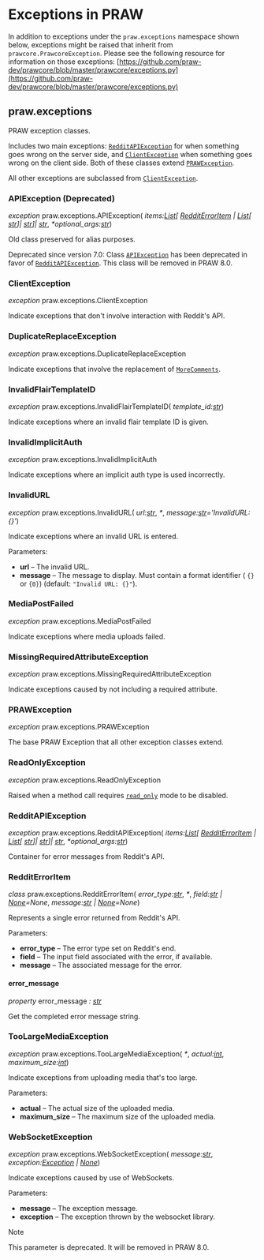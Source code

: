 # Exceptions in PRAW

In addition to exceptions under the `praw.exceptions` namespace shown below,
exceptions might be raised that inherit from `prawcore.PrawcoreException`. Please see
the following resource for information on those exceptions:
[https://github.com/praw-dev/prawcore/blob/master/prawcore/exceptions.py](https://github.com/praw-dev/prawcore/blob/master/prawcore/exceptions.py)

## praw.exceptions

PRAW exception classes.

Includes two main exceptions: [`RedditAPIException`](https://praw.readthedocs.io/en/stable/code_overview/exceptions.html#praw.exceptions.RedditAPIException "praw.exceptions.RedditAPIException") for when something goes wrong
on the server side, and [`ClientException`](https://praw.readthedocs.io/en/stable/code_overview/exceptions.html#praw.exceptions.ClientException "praw.exceptions.ClientException") when something goes wrong on the
client side. Both of these classes extend [`PRAWException`](https://praw.readthedocs.io/en/stable/code_overview/exceptions.html#praw.exceptions.PRAWException "praw.exceptions.PRAWException").

All other exceptions are subclassed from [`ClientException`](https://praw.readthedocs.io/en/stable/code_overview/exceptions.html#praw.exceptions.ClientException "praw.exceptions.ClientException").

### APIException (Deprecated)

_exception_ praw.exceptions.APIException( _items:[List](https://docs.python.org/3/library/typing.html#typing.List "(in Python v3.11)")\[ [RedditErrorItem](https://praw.readthedocs.io/en/stable/code_overview/exceptions.html#praw.exceptions.RedditErrorItem "praw.exceptions.RedditErrorItem") \| [List](https://docs.python.org/3/library/typing.html#typing.List "(in Python v3.11)")\[ [str](https://docs.python.org/3/library/stdtypes.html#str "(in Python v3.11)")\]\| [str](https://docs.python.org/3/library/stdtypes.html#str "(in Python v3.11)")\]\| [str](https://docs.python.org/3/library/stdtypes.html#str "(in Python v3.11)")_, _\*optional\_args:[str](https://docs.python.org/3/library/stdtypes.html#str "(in Python v3.11)")_)

Old class preserved for alias purposes.

Deprecated since version 7.0: Class [`APIException`](https://praw.readthedocs.io/en/stable/code_overview/exceptions.html#praw.exceptions.APIException "praw.exceptions.APIException") has been deprecated in favor of
[`RedditAPIException`](https://praw.readthedocs.io/en/stable/code_overview/exceptions.html#praw.exceptions.RedditAPIException "praw.exceptions.RedditAPIException"). This class will be removed in PRAW 8.0.

### ClientException

_exception_ praw.exceptions.ClientException

Indicate exceptions that don't involve interaction with Reddit's API.

### DuplicateReplaceException

_exception_ praw.exceptions.DuplicateReplaceException

Indicate exceptions that involve the replacement of [`MoreComments`](https://praw.readthedocs.io/en/stable/code_overview/models/more.html#praw.models.MoreComments "praw.models.MoreComments").

### InvalidFlairTemplateID

_exception_ praw.exceptions.InvalidFlairTemplateID( _template\_id:[str](https://docs.python.org/3/library/stdtypes.html#str "(in Python v3.11)")_)

Indicate exceptions where an invalid flair template ID is given.

### InvalidImplicitAuth

_exception_ praw.exceptions.InvalidImplicitAuth

Indicate exceptions where an implicit auth type is used incorrectly.

### InvalidURL

_exception_ praw.exceptions.InvalidURL( _url:[str](https://docs.python.org/3/library/stdtypes.html#str "(in Python v3.11)")_, _\*_, _message:[str](https://docs.python.org/3/library/stdtypes.html#str "(in Python v3.11)")='InvalidURL:{}'_)

Indicate exceptions where an invalid URL is entered.

Parameters:

- **url** – The invalid URL.
- **message** – The message to display. Must contain a format identifier ( `{}`
or `{0}`) (default: `"Invalid URL: {}"`).

### MediaPostFailed

_exception_ praw.exceptions.MediaPostFailed

Indicate exceptions where media uploads failed.

### MissingRequiredAttributeException

_exception_ praw.exceptions.MissingRequiredAttributeException

Indicate exceptions caused by not including a required attribute.

### PRAWException

_exception_ praw.exceptions.PRAWException

The base PRAW Exception that all other exception classes extend.

### ReadOnlyException

_exception_ praw.exceptions.ReadOnlyException

Raised when a method call requires [`read_only`](https://praw.readthedocs.io/en/stable/code_overview/reddit_instance.html#praw.Reddit.read_only "praw.Reddit.read_only") mode to be disabled.

### RedditAPIException

_exception_ praw.exceptions.RedditAPIException( _items:[List](https://docs.python.org/3/library/typing.html#typing.List "(in Python v3.11)")\[ [RedditErrorItem](https://praw.readthedocs.io/en/stable/code_overview/exceptions.html#praw.exceptions.RedditErrorItem "praw.exceptions.RedditErrorItem") \| [List](https://docs.python.org/3/library/typing.html#typing.List "(in Python v3.11)")\[ [str](https://docs.python.org/3/library/stdtypes.html#str "(in Python v3.11)")\]\| [str](https://docs.python.org/3/library/stdtypes.html#str "(in Python v3.11)")\]\| [str](https://docs.python.org/3/library/stdtypes.html#str "(in Python v3.11)")_, _\*optional\_args:[str](https://docs.python.org/3/library/stdtypes.html#str "(in Python v3.11)")_)

Container for error messages from Reddit's API.

### RedditErrorItem

_class_ praw.exceptions.RedditErrorItem( _error\_type:[str](https://docs.python.org/3/library/stdtypes.html#str "(in Python v3.11)")_, _\*_, _field:[str](https://docs.python.org/3/library/stdtypes.html#str "(in Python v3.11)") \| [None](https://docs.python.org/3/library/constants.html#None "(in Python v3.11)")=None_, _message:[str](https://docs.python.org/3/library/stdtypes.html#str "(in Python v3.11)") \| [None](https://docs.python.org/3/library/constants.html#None "(in Python v3.11)")=None_)

Represents a single error returned from Reddit's API.

Parameters:

- **error\_type** – The error type set on Reddit's end.
- **field** – The input field associated with the error, if available.
- **message** – The associated message for the error.

#### error_message

_property_ error\_message _: [str](https://docs.python.org/3/library/stdtypes.html#str "(in Python v3.11)")_

Get the completed error message string.

### TooLargeMediaException

_exception_ praw.exceptions.TooLargeMediaException( _\*_, _actual:[int](https://docs.python.org/3/library/functions.html#int "(in Python v3.11)")_, _maximum\_size:[int](https://docs.python.org/3/library/functions.html#int "(in Python v3.11)")_)

Indicate exceptions from uploading media that's too large.

Parameters:

- **actual** – The actual size of the uploaded media.
- **maximum\_size** – The maximum size of the uploaded media.

### WebSocketException

_exception_ praw.exceptions.WebSocketException( _message:[str](https://docs.python.org/3/library/stdtypes.html#str "(in Python v3.11)")_, _exception:[Exception](https://docs.python.org/3/library/exceptions.html#Exception "(in Python v3.11)") \| [None](https://docs.python.org/3/library/constants.html#None "(in Python v3.11)")_)

Indicate exceptions caused by use of WebSockets.

Parameters:

- **message** – The exception message.
- **exception** – The exception thrown by the websocket library.

Note

This parameter is deprecated. It will be removed in PRAW 8.0.